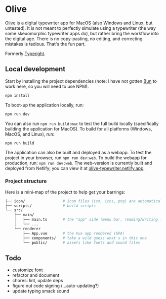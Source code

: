 # Olive

[Olive](https://olive-typewriter.netlify.app/) is a digital typewriter app for MacOS
(also Windows and Linux, but untested). It is not meant to perfectly simulate using a
typewriter (the way some skeuomorphic typewriter apps do), but rather bring the workflow
into the digital age. There is no copy-pasting, no editing, and correcting mistakes is
tedious. That's the fun part.

Formerly [Typeright](typeright.netlify.app/).


## Local development

Start by installing the project dependencies (note: I have not gotten [Bun](bun.sh)
to work here, so you will need to use NPM).

```bash
npm install
```

To boot-up the application locally, run:

```bash
npm run dev
```

You can also run `npm run build:mac` to test the full build locally (specifically
building the application for MacOS). To build for all platforms (Windows, MacOS,
and Linux), run:

```bash
npm run build
```

The application can also be built and deployed as a webapp. To test the project in
your browser, run `npm run dev:web`. To build the webapp for production, run:
`npm run dev:web`. The web-version is currently built and deployed from Netlify; you
can view it at [olive-typewriter.netlify.app](https://olive-typewriter.netlify.app/).

### Project structure

Here is a mini-map of the project to help get your barrings:

```bash
├── icon/                 # icon files (ico, icns, png) are automatically used for app icon
├── scripts/              # build scripts
└── src/
    ├── main/
    │   ├── main.ts       # the "app" side (menu bar, reading/writing files, etc)
    │   └── ...
    └── renderer
        ├── App.vue       # the Vue app rendered (SPA)
        ├── components/   # take a wild guess what's in this one
        └── public/       # assets like fonts and sound files
```


## Todo

- customize font
- refactor and document
- chores: lint, update deps
- figure out code signing (...auto-updating?)
- update typing smack sound
